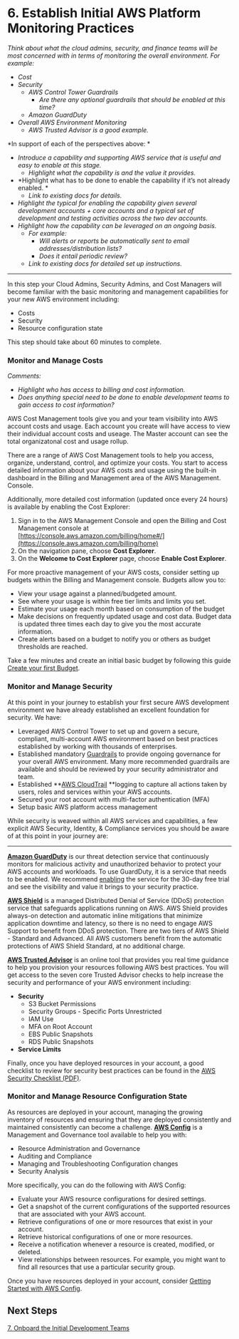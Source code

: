 # 6. Establish Initial AWS Platform Monitoring Practices

*Think about what the cloud admins, security, and finance teams will be most concerned with in terms of monitoring the overall environment. For example:*

* *Cost*
* *Security*
    * *AWS Control Tower Guardrails*
        * *Are there any optional guardrails that should be enabled at this time?*
    * *Amazon GuardDuty*
* *Overall AWS Environment Monitoring*
    * *AWS Trusted Advisor is a good example.*

*In support of each of the perspectives above: *

* *Introduce a capability and supporting AWS service that is useful and easy to enable at this stage.*
    * *Highlight what the capability is and the value it provides.*
* *Highlight what has to be done to enable the capability if it’s not already enabled. *
    * *Link to existing docs for details.*
* *Highlight the typical for enabling the capability given several development accounts + core accounts and a typical set of development and testing activities across the two dev accounts.*
* *Highlight how the capability can be leveraged on an ongoing basis.*
    * *For example:*
        * *Will alerts or reports be automatically sent to email addresses/distribution lists?*
        * *Does it entail periodic review?*
    * *Link to existing docs for detailed set up instructions.*

* * *
In this step your Cloud Admins, Security Admins, and Cost Managers will become familiar with the basic monitoring and management capabilities for your new AWS environment including:

* Costs
* Security
* Resource configuration state

 
This step should take about 60 minutes to complete.

### Monitor and Manage Costs

*Comments:*

* *Highlight who has access to billing and cost information.*
* *Does anything special need to be done to enable development teams to gain access to cost information?*

AWS Cost Management tools give you and your team visibility into AWS account costs and usage. Each account you create will have access to view their individual account costs and useage. The Master account can see the total organizatonal cost and usage rollup.

There are a range of AWS Cost Management tools to help you access, organize, understand, control, and optimize your costs. You start to access detailed information about your AWS costs and usage using the built-in dashboard in the Billing and Management area of the AWS Management. Console. 

Additionally, more detailed cost information (updated once every 24 hours) is available by enabling the Cost Explorer:

1. Sign in to the AWS Management Console and open the Billing and Cost Management console at [https://console.aws.amazon.com/billing/home#/](https://console.aws.amazon.com/billing/home)
2. On the navigation pane, choose **Cost Explorer**. 
3. On the **Welcome to Cost Explorer** page, choose **Enable Cost Explorer**. 

For more proactive management of your AWS costs, consider setting up budgets within the Billing and Management console. Budgets allow you to:

* View your usage against a planned/budgeted amount.
* See where your usage is within free tier limits and limits you set.
* Estimate your usage each month based on consumption of the budget
* Make decisions on frequently updated usage and cost data. Budget data is updated three times each day to give you the most accurate information.
* Create alerts based on a budget to notify you or others as budget thresholds are reached.

Take a few minutes and create an initial basic budget by following this guide [Create your first Budget](https://docs.aws.amazon.com/awsaccountbilling/latest/aboutv2/budgets-create.html).



### Monitor and Manage Security

At this point in your journey to establish your first secure AWS development environment we have already established an excellent foundation for security. We have:

* Leveraged AWS Control Tower to set up and govern a secure, compliant, multi-account AWS environment based on best practices established by working with thousands of enterprises.
* Established mandatory [Guardrails](https://docs.aws.amazon.com/controltower/latest/userguide/guardrails.html) to provide ongoing governance for your overall AWS environment. Many more recommended guardrails are available and should be reviewed by your security administrator and team.
* Established **[AWS CloudTrail](https://docs.aws.amazon.com/awscloudtrail/latest/userguide/cloudtrail-user-guide.html) **logging to capture all actions taken by users, roles and services within your AWS accounts.
* Secured your root account with multi-factor authentication (MFA)
* Setup basic AWS platform access management

 
While security is weaved within all AWS services and capabilities, a few explicit AWS Security, Identity, & Compliance services you should be aware of at this point in your journey are: 
**** ****
****[Amazon GuardDuty](https://docs.aws.amazon.com/guardduty/latest/ug/what-is-guardduty.html)**** is our threat detection service that continuously monitors for malicious activity and unauthorized behavior to protect your AWS accounts and workloads. To use GuardDuty, it is a service that needs to be enabled. We recommend [enabling](https://docs.aws.amazon.com/guardduty/latest/ug/guardduty_settingup.html) the service for the 30-day free trial and see the visibility and value it brings to your security practice.

****[AWS Shield](https://docs.aws.amazon.com/waf/latest/developerguide/shield-chapter.html)**** is a managed Distributed Denial of Service (DDoS) protection service that safeguards applications running on AWS. AWS Shield provides always-on detection and automatic inline mitigations that minimize application downtime and latency, so there is no need to engage AWS Support to benefit from DDoS protection. There are two tiers of AWS Shield - Standard and Advanced. All AWS customers benefit from the automatic protections of AWS Shield Standard, at no additional charge.

****[AWS Trusted Advisor](https://aws.amazon.com/premiumsupport/technology/trusted-advisor/)**** is an online tool that provides you real time guidance to help you provision your resources following AWS best practices. You will get access to the seven core Trusted Advisor checks to help increase the security and performance of your AWS environment including:

* ****Security****
    * S3 Bucket Permissions
    * Security Groups - Specific Ports Unrestricted
    * IAM Use
    * MFA on Root Account
    * EBS Public Snapshots
    * RDS Public Snapshots
* ****Service Limits****


Finally, once you have deployed resources in your account, a good checklist to review for security best practices can be found in the [AWS Security Checklist (PDF)](https://d1.awsstatic.com/whitepapers/Security/AWS_Security_Checklist.pdf).
 

### Monitor and Manage Resource Configuration State

As resources are deployed in your account, managing the growing inventory of resources and ensuring that they are deployed consistently and maintained consistently can become a challenge. **[AWS Config](https://docs.aws.amazon.com/config/latest/developerguide/WhatIsConfig.html)** is a Management and Governance tool available to help you with:

* Resource Administration and Governance
* Auditing and Compliance
* Managing and Troubleshooting Configuration changes
* Security Analysis

More specifically, you can do the following with AWS Config:

* Evaluate your AWS resource configurations for desired settings.
* Get a snapshot of the current configurations of the supported resources that are associated with your AWS account. 
* Retrieve configurations of one or more resources that exist in your account.
* Retrieve historical configurations of one or more resources.
* Receive a notification whenever a resource is created, modified, or deleted.
* View relationships between resources. For example, you might want to find all resources that use a particular security group. 

Once you have resources deployed in your account, consider [Getting Started with AWS Config](https://docs.aws.amazon.com/config/latest/developerguide/getting-started.html).

## Next Steps

[7. Onboard the Initial Development Teams](2-7-onboard-dev-teams.md)
